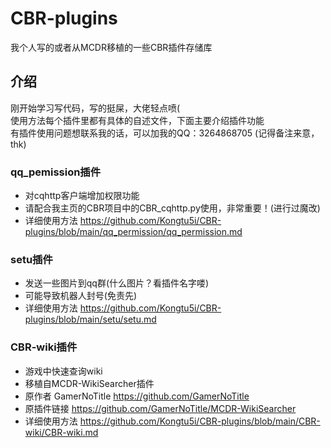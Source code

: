 # CBR-plugins
我个人写的或者从MCDR移植的一些CBR插件存储库

## 介绍
刚开始学习写代码，写的挺屎，大佬轻点喷(  
使用方法每个插件里都有具体的自述文件，下面主要介绍插件功能  
有插件使用问题想联系我的话，可以加我的QQ：3264868705 (记得备注来意，thk)  

### qq_pemission插件
- 对cqhttp客户端增加权限功能  
- 请配合我主页的CBR项目中的CBR_cqhttp.py使用，非常重要！(进行过魔改)  
- 详细使用方法 https://github.com/Kongtu5i/CBR-plugins/blob/main/qq_permission/qq_permission.md  

### setu插件
- 发送一些图片到qq群(什么图片？看插件名字喽)  
- 可能导致机器人封号(免责先)  
- 详细使用方法 https://github.com/Kongtu5i/CBR-plugins/blob/main/setu/setu.md  
### CBR-wiki插件
- 游戏中快速查询wiki  
- 移植自MCDR-WikiSearcher插件
- 原作者 GamerNoTitle https://github.com/GamerNoTitle
- 原插件链接 https://github.com/GamerNoTitle/MCDR-WikiSearcher
- 详细使用方法 https://github.com/Kongtu5i/CBR-plugins/blob/main/CBR-wiki/CBR-wiki.md  
